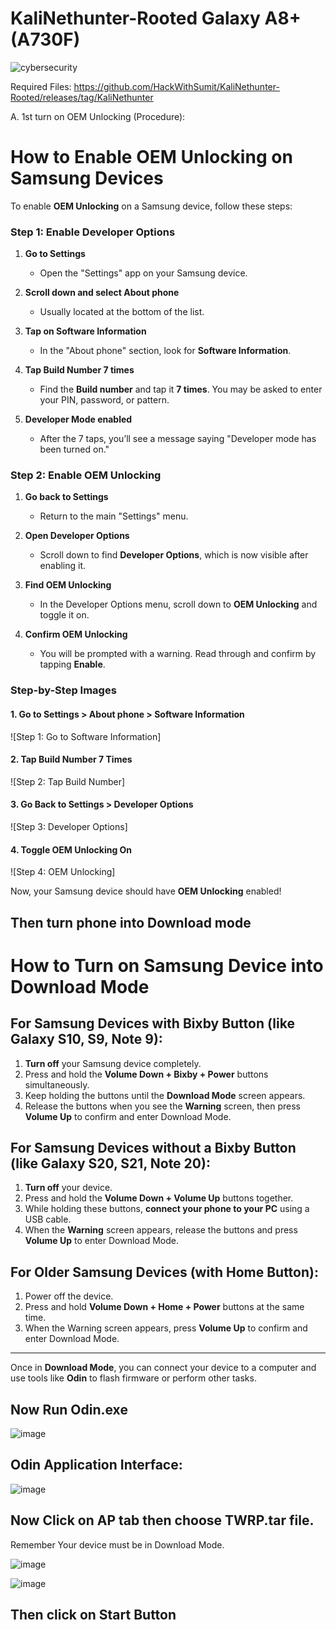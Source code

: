 # KaliNethunter-Rooted Galaxy A8+ (A730F)

![cybersecurity](https://github.com/user-attachments/assets/e28fdf64-b818-4dc8-9d75-edfd47a458c9)

Required Files: https://github.com/HackWithSumit/KaliNethunter-Rooted/releases/tag/KaliNethunter


A. 1st turn on OEM Unlocking (Procedure): 
# How to Enable OEM Unlocking on Samsung Devices

To enable **OEM Unlocking** on a Samsung device, follow these steps:

### **Step 1: Enable Developer Options**

1. **Go to Settings**
   - Open the "Settings" app on your Samsung device.
   
2. **Scroll down and select About phone**
   - Usually located at the bottom of the list.

3. **Tap on Software Information**
   - In the "About phone" section, look for **Software Information**.

4. **Tap Build Number 7 times**
   - Find the **Build number** and tap it **7 times**. You may be asked to enter your PIN, password, or pattern.

5. **Developer Mode enabled**
   - After the 7 taps, you’ll see a message saying "Developer mode has been turned on."

### **Step 2: Enable OEM Unlocking**

1. **Go back to Settings**
   - Return to the main "Settings" menu.

2. **Open Developer Options**
   - Scroll down to find **Developer Options**, which is now visible after enabling it.

3. **Find OEM Unlocking**
   - In the Developer Options menu, scroll down to **OEM Unlocking** and toggle it on.

4. **Confirm OEM Unlocking**
   - You will be prompted with a warning. Read through and confirm by tapping **Enable**.

### **Step-by-Step Images**

#### 1. **Go to Settings > About phone > Software Information**
![Step 1: Go to Software Information]

#### 2. **Tap Build Number 7 Times**
![Step 2: Tap Build Number]

#### 3. **Go Back to Settings > Developer Options**
![Step 3: Developer Options]

#### 4. **Toggle OEM Unlocking On**
![Step 4: OEM Unlocking]

Now, your Samsung device should have **OEM Unlocking** enabled!

<H2> Then turn phone into Download mode</H2>

# How to Turn on Samsung Device into Download Mode

## For Samsung Devices with **Bixby Button** (like Galaxy S10, S9, Note 9):
1. **Turn off** your Samsung device completely.
2. Press and hold the **Volume Down + Bixby + Power** buttons simultaneously.
3. Keep holding the buttons until the **Download Mode** screen appears.
4. Release the buttons when you see the **Warning** screen, then press **Volume Up** to confirm and enter Download Mode.

## For Samsung Devices without a **Bixby Button** (like Galaxy S20, S21, Note 20):
1. **Turn off** your device.
2. Press and hold the **Volume Down + Volume Up** buttons together.
3. While holding these buttons, **connect your phone to your PC** using a USB cable.
4. When the **Warning** screen appears, release the buttons and press **Volume Up** to enter Download Mode.

## For Older Samsung Devices (with **Home Button**):
1. Power off the device.
2. Press and hold **Volume Down + Home + Power** buttons at the same time.
3. When the Warning screen appears, press **Volume Up** to confirm and enter Download Mode.

---

Once in **Download Mode**, you can connect your device to a computer and use tools like **Odin** to flash firmware or perform other tasks.

## Now Run Odin.exe

![image](https://github.com/user-attachments/assets/f3a65146-0132-488d-93bf-62d894824e4b)

## Odin Application Interface:

![image](https://github.com/user-attachments/assets/a23e4a0b-a809-454f-a590-a8dbcd108093)

## Now Click on AP tab then choose TWRP.tar file.
Remember Your device must be in Download Mode.

![image](https://github.com/user-attachments/assets/a800260c-647c-4433-affe-f0e91467d140)

![image](https://github.com/user-attachments/assets/cf26179e-2fa7-481f-a05d-dfc6cd167fb3)

## Then click on Start Button


















